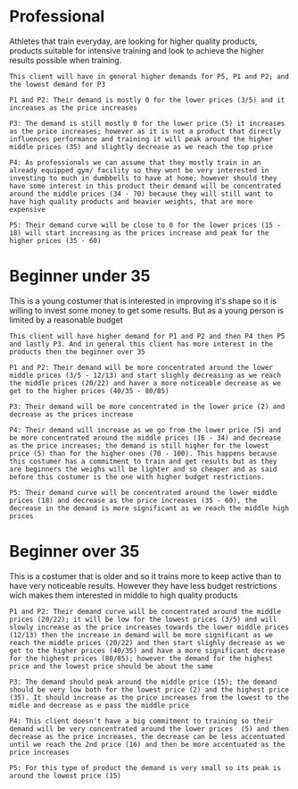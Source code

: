 # Professional
Athletes that train everyday, are looking for higher quality products, products suitable for intensive training and look to achieve the higher results possible when training.

```
This client will have in general higher demands for P5, P1 and P2; and the lowest demand for P3

P1 and P2: Their demand is mostly 0 for the lower prices (3/5) and it increases as the price increases

P3: The demand is still mostly 0 for the lower price (5) it increases as the price increases; however as it is not a product that directly influences performance and training it will peak around the higher middle prices (35) and slightly decrease as we reach the top price

P4: As professionals we can assume that they mostly train in an already equipped gym/ facility so they wont be very interested in investing to much in dumbbells to have at home; however should they have some interest in this product their demand will be concentrated around the middle prices (34 - 70) because they will still want to have high quality products and heavier weights, that are more expensive

P5: Their demand curve will be close to 0 for the lower prices (15 - 18) will start increasing as the prices increase and peak for the higher prices (35 - 60)

```

# Beginner under 35
This is a young costumer that is interested in improving it's shape so it is willing to invest some money to get some results. But as a young person is limited by a reasonable budget

```
This client will have higher demand for P1 and P2 and then P4 then P5 and lastly P3. And in general this client has more interest in the products then the beginner over 35

P1 and P2: Their demand will be more concentrated around the lower middle prices (3/5 - 12/13) and start slighly decreasing as we reach the middle prices (20/22) and haver a more noticeable decrease as we get to the higher prices (40/35 - 80/85)

P3: Their demand will be more concentrated in the lower price (2) and decrease as the prices increase

P4: Their demand will increase as we go from the lower price (5) and be more concentrated around the middle prices (16 - 34) and decrease as the price increases; the demand is still higher for the lowest price (5) than for the higher ones (70 - 100). This happens because this costumer has a commitment to train and get results but as they are beginners the weighs will be lighter and so cheaper and as said before this costumer is the one with higher budget restrictions.

P5: Their demand curve will be concentrated around the lower middle prices (18) and decrease as the price increases (35 - 60), the decrease in the demand is more significant as we reach the middle high prices

```

# Beginner over 35
This is a costumer that is older and so it trains more to keep active than to have very noticeable results. However they have less budget restrictions wich makes them interested in middle to high quality products

```
P1 and P2: Their demand curve will be concentrated around the middle prices (20/22); it will be low for the lowest prices (3/5) and will slowly increase as the price increases towards the lower middle prices (12/13) then the increase in demand will be more significant as we reach the middle prices (20/22) and then start slighly decrease as we get to the higher prices (40/35) and have a more significant decrease for the highest prices (80/85); however the demand for the highest price and the lowest price should be about the same

P3: The demand should peak around the middle price (15); the demand should be very low both for the lowest price (2) and the highest price (35). It should increase as the price increases from the lowest to the midle and decrease as e pass the middle price

P4: This client doesn't have a big commitment to training so their demand will be very concentrated around the lower prices  (5) and then decrease as the price increases, the decrease can be less accentuated until we reach the 2nd price (16) and then be more accentuated as the price increases

P5: For this type of product the demand is very small so its peak is around the lowest price (15)
```